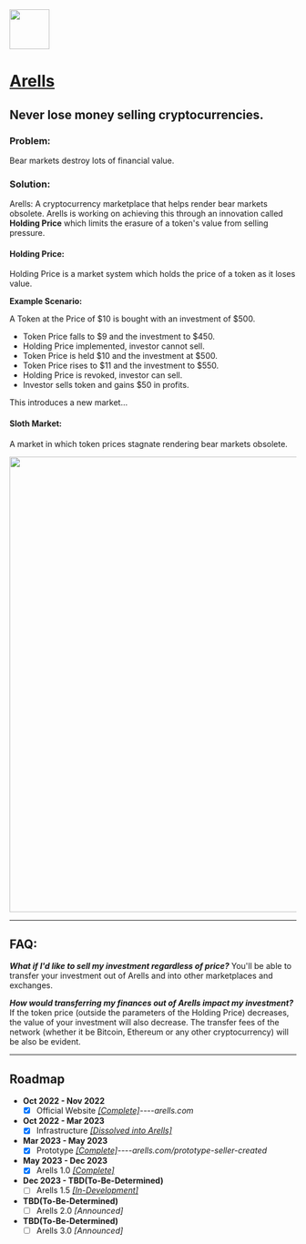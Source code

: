 <img src="https://github.com/Ecare-Exchange/Arells/blob/main/Art/General/Arells-Icon-Ebony.png" width="70px"> 

# [Arells](https://arells.com)
## Never lose money selling cryptocurrencies.

### Problem:
Bear markets destroy lots of financial value.

### Solution:
Arells: A cryptocurrency marketplace that helps render bear markets obsolete. Arells is working on achieving this through an innovation called **Holding Price** which limits the erasure of a token's value from selling pressure.

#### Holding Price:
Holding Price is a market system which holds the price of a token as it loses value.

**Example Scenario:**

A Token at the Price of $10 is bought with an investment of $500.
- Token Price falls to $9 and the investment to $450.
- Holding Price implemented, investor cannot sell.
- Token Price is held $10 and the investment at $500.
- Token Price rises to $11 and the investment to $550.
- Holding Price is revoked, investor can sell.
- Investor sells token and gains $50 in profits.

This introduces a new market…

#### Sloth Market:

A market in which token prices stagnate rendering bear markets obsolete.

<img src="https://github.com/Art-Sells/Arells/assets/51394348/49591992-3d46-4200-80c6-b0656d741c1c" width="800px"> 

_______________________________________________________________________

## FAQ:

***What if I'd like to sell my investment regardless of price?***
You'll be able to transfer your investment out of Arells and into other marketplaces and exchanges.

***How would transferring my finances out of Arells impact my investment?***
If the token price (outside the parameters of the Holding Price) decreases, the value of your investment will also decrease. The transfer fees of the network (whether it be Bitcoin, Ethereum or any other cryptocurrency) will be also be evident.

_______________________________________________________________________

## Roadmap

- **Oct 2022 - Nov 2022**
  - [X] Official Website *[[Complete]](https://arells.com)*----*arells.com* 

- **Oct 2022 - Mar 2023**
   - [X] Infrastructure *[[Dissolved into Arells]](https://github.com/Ecare-Exchange/infrastructure)*

- **Mar 2023 - May 2023**
  - [X] Prototype *[[Complete]](https://arells.com/prototype-seller-created)*----*arells.com/prototype-seller-created*
 
- **May 2023 - Dec 2023**
  - [X] Arells 1.0 *[[Complete]](https://arells.com)*
 
- **Dec 2023 - TBD(To-Be-Determined)**
  - [ ] Arells 1.5 *[[In-Development]](https://github.com/Art-Sells/Arells/blob/test/Build-Notes.md)*
 
- **TBD(To-Be-Determined)**
  - [ ] Arells 2.0 *[Announced]*
 
- **TBD(To-Be-Determined)**
  - [ ] Arells 3.0 *[Announced]*
